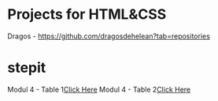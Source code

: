 
# Projects for HTML&CSS
Dragos - https://github.com/dragosdehelean?tab=repositories

# stepit

Modul 4 - Table 1<a href="https://mrtornado.github.io/stepit/modul%204/index.html">Click Here</a>
Modul 4 - Table 2<a href="https://mrtornado.github.io/stepit/modul%204/index2.html">Click Here</a>
